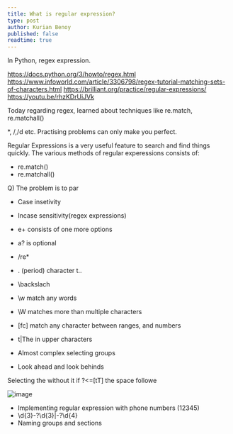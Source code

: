 ```yaml
---
title: What is regular expression?
type: post
author: Kurian Benoy
published: false
readtime: true
---
```


In Python, regex expression.

https://docs.python.org/3/howto/regex.html
https://www.infoworld.com/article/3306798/regex-tutorial-matching-sets-of-characters.html
https://brilliant.org/practice/regular-expressions/
https://youtu.be/rhzKDrUiJVk

Today regarding regex, learned about techniques like re.match, re.matchall()

*, /,/d etc. Practising problems can only make you perfect.

Regular Expressions is a very useful feature to search and find things quickly. The various methods of regular experessions consists of:

- re.match()
- re.matchall()

Q) The problem is to par

- Case insetivity
- Incase sensitivity(regex expressions)
- e+ consists of one more options
- a? is optional
- /re*
- . (period) character t..
- \backslach
- \w match any words
- \W matches more than multiple characters
- [fc] match any character between ranges, and numbers
- t|The in upper characters 
- Almost complex selecting groups

- Look ahead and  look behinds

Selecting the without it
 if ?<=[tT] the space followe

![image](https://user-images.githubusercontent.com/24592806/126627894-0f47a058-4a91-4fe1-8ad2-2c059cb966bd.png)

- Implementing regular expression with phone numbers (12345)
- \d{3}-?\d{3}|-?\d{4}
- Naming groups and sections
